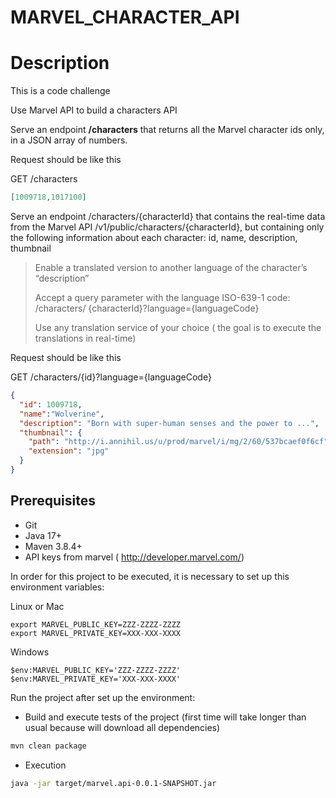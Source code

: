 
# MARVEL_CHARACTER_API


# Description
This is a code challenge 

Use Marvel API to build a characters API

Serve an endpoint __/characters__ that returns all the Marvel character ids only, in a JSON array of numbers.

Request should be like this

GET /characters
```json
[1009718,1017100]
````

Serve an endpoint /characters/{characterId} that contains the real-time data from
the Marvel API /v1/public/characters/{characterId}, but containing only the following information
about each character: id, name, description, thumbnail

>
> Enable a translated version to another language of the character’s “description”
>
> Accept a query parameter with the language ISO-639-1 code: /characters/ {characterId}?language={languageCode}
>
> Use any translation service of your choice ( the goal is to execute the translations in real-time)

Request should be like this

GET /characters/{id}?language={languageCode}

```json
{
  "id": 1009718,
  "name":"Wolverine",
  "description": "Born with super-human senses and the power to ...",
  "thumbnail": {
    "path": "http://i.annihil.us/u/prod/marvel/i/mg/2/60/537bcaef0f6cf",
    "extension": "jpg"
  }
}
```



## Prerequisites
- Git
- Java 17+
- Maven 3.8.4+
- API keys from marvel ( http://developer.marvel.com/)

In order for this project to be executed, it is necessary to set up this environment variables:

Linux or Mac
```shell
export MARVEL_PUBLIC_KEY=ZZZ-ZZZZ-ZZZZ
export MARVEL_PRIVATE_KEY=XXX-XXX-XXXX
```

Windows
```shell
$env:MARVEL_PUBLIC_KEY='ZZZ-ZZZZ-ZZZZ'
$env:MARVEL_PRIVATE_KEY='XXX-XXX-XXXX'
```


Run the project after set up the environment:

- Build and execute tests of the project (first time will take longer than usual because will download all dependencies)
```bash
mvn clean package
```

- Execution
```bash
java -jar target/marvel.api-0.0.1-SNAPSHOT.jar
```